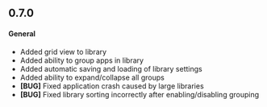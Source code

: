 ## 0.7.0

#### General

- Added grid view to library
- Added ability to group apps in library
- Added automatic saving and loading of library settings
- Added ability to expand/collapse all groups
- **[BUG]** Fixed application crash caused by large libraries
- **[BUG]** Fixed library sorting incorrectly after enabling/disabling grouping
